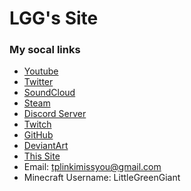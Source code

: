 # LGG's Site

### My socal links
- [Youtube](https://www.youtube.com/channel/UCZpbn15gvn0Xo3zhTZwAX_g)
- [Twitter](https://twitter.com/SmallGreen_LGG)
- [SoundCloud](https://soundcloud.com/lgg-littlegreengiant)
- [Steam](https://steamcommunity.com/id/LittleGreenGiant/)
- [Discord Server](https://discord.gg/CznsdKAN4F)
- [Twitch](https://www.twitch.tv/littlegreengiantlgg)
- [GitHub](https://github.com/MiniGreenGiant)
- [DeviantArt](https://www.deviantart.com/littlegreengiant)
- [This Site](https://minigreengiant.github.io/MiniGreenGiant/)
- Email: tplinkimissyou@gmail.com
- Minecraft Username: LittleGreenGiant
